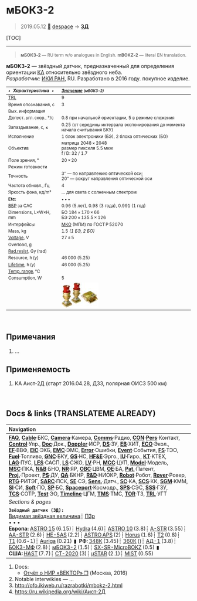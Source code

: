# мБОКЗ-2
> 2019.05.12 [🚀](../index/index.md) [despace](index.md) → **[ЗД](sensor.md)**

[TOC]

---

> <small>**мБОКЗ‑2** — RU term w/o analogues in English. **mBOKZ‑2** — literal EN translation.</small>

**мБОКЗ‑2** — звёздный датчик, предназначенный для определения ориентации [КА](sc.md) относительно звёздного неба.  
*Разработчик:* [ИКИ РАН](zz_iki_ras.md), RU. Разработано в 2016 году. покупное изделие.

<small>

|*•    Характеристика    •*|*[Значение](si.md) <small>(мБОКЗ-2)</small>*|
|:--|:--|
|[TRL](trl.md)|9|
|Время опознавания, с|3|
|Вых. информация| |
|Допуст. угл. скор., °/с|0.8 при начальной ориентации, 5 в режиме слежения|
|Запаздывание, с, ≤|0.25 (от середины интервала экспонирования до момента начала считывания БКУ)|
|Исполнение|1 блок электроники (БЭ), 2 блока оптических (БО)|
|Объектив|матрица 2048 × 2048<br> размер пикселя 5.5 мкм<br> f / D: 32 / 1.7|
|Поле зрения, °|20 × 20|
|Режим готовности| |
|Точность|3″ — по направлению оптической оси;<br> 20″ — вокруг направления оптической оси|
|Частота обновл., Гц|4|
|Яркость фона, кд/m²|… для света с солнечным спектром|
|**Etc:**|• • •|
|[ВБР](qa.md) за САС|0.96 (5 лет), 0.98 (3 года), 0.991 (1 год)|
|Dimensions, L×W×H, mm|БО 184 × 170 × 66<br> БЭ 200 × 135.5 × 126|
|Интерфейсы|[МКО](mil_std_1553.md) (МПИ) по ГОСТ Р 52070|
|Mass, kg|1.5 *(1 БЭ, 2 БО)*|
|[Voltage](voltage.md), V|27 ± 5|
|Overload, g| |
|[Rad.resist](ion_rad.md), Gy (rad)| |
|Resource, h (y)|46 000 (5.25)|
|[Lifetime](lifetime.md), h (y)|46 000 (5.25)|
|[Temp. range](tcs.md), ℃| |
|Consumption, W|5|
| |[![](f/sensor/m/mbokz-2_01_thumb.jpg)](f/sensor/m/mbokz-2_01.png)|

</small>



<p style="page-break-after:always"> </p>

## Примечания
   1. …



## Применяемость
   1. КА Аист‑2Д (старт 2016.04.28, ДЗЗ, полярная ОИСЗ 500 км)



<p style="page-break-after:always"> </p>

## Docs & links (TRANSLATEME ALREADY)
|Navigation|
|:--|
|**[FAQ](faq.md)**, **[Cable](cable.md)**·БКС, **[Camera](cam.md)**·Камера, **[Comms](comms.md)**·Радио, **[CON](contact.md)·[Pers](person.md)**·Контакт, **[Control](control.md)**·Упр., **[Doc](doc.md)**·Док., **[Doppler](doppler.md)**·ИСР, **[DS](ds.md)**·ЗУ, **[EB](eb.md)**·ХИТ, **[ECO](ecology.md)**·Экол., **[EF](ef.md)**·ВВФ, **[ElC](elc.md)**·ЭКБ, **[EMC](emc.md)**·ЭМС, **[Error](error.md)**·Ошибки, **[Event](event.md)**·События, **[FS](fs.md)**·ТЭО, **[Fuel](fuel.md)**·Топливо, **[GNC](gnc.md)**·БКУ, **[GS](scs.md)**·НС, **[HF&E](hfe.md)**·Эрго., **[IU](iu.md)**·Гиро., **[KT](kt.md)**·КТЕХ, **[LAG](lag.md)**·ПУC, **[LES](les.md)**·САСП, **[LS](ls.md)**·СЖО, **[LV](lv.md)**·РН, **[MCC](mcc.md)**·ЦУП, **[Model](model.md)**·Модель, **[MSC](sc.md)**·ПКА, **[N&B](nnb.md)**·БНО, **[NR](nr.md)**·ЯР, **[OBC](obc.md)**·ЦВМ, **[OE](oe.md)**·БА, **[Pat.](патент.md)**·Патент, **[Proj.](project.md)**·Проект, **[PS](ps.md)**·ДУ, **[QA](qa.md)**·БКНР, **[R&D](rnd.md)**·НИОКР, **[Robot](robotics.md)**·Робот, **[Rover](rover.md)**·Ровер, **[RTG](rtg.md)**·РИТЭГ, **[SARC](sarc.md)**·ПСК, **[SE](se.md)**·СЭ, **[Sens.](sensor.md)**·Датч., **[SC](sc.md)**·КА, **[SCS](scs.md)**·КК, **[SGM](sgm.md)**·КММ, **[SI](si.md)**·СИ, **[Soft](soft.md)**·ПО, **[SP](sp.md)**·БС, **[Spaceport](spaceport.md)**·Космодр., **[SPS](sps.md)**·СЭС, **[SSS](sss.md)**·ГЗУ, **[TCS](tcs.md)**·СОТР, **[Test](test.md)**·ЭО, **[Timeline](timeline.md)**·ЦГМ, **[TMS](tms.md)**·ТМС, **[TOR](tor.md)**·ТЗ, **[TRL](trl.md)**·УГТ|
|*Sections & pages*|
|**`Звёздный датчик (ЗД):`**<br> [Видимая звёздная величина](app_mag.md)┊ [ПЗр](fov.md)<br>• • •<br> **Европа:** [ASTRO 15](astro_15.md) (6.15)┊ [Hydra](hydra.md) (4.6)┊ [ASTRO 10](astro_10.md) (3.8)┊ [A-STR](a_str.md) (3.55)┊ [AA-STR](aa_str.md) (2.6)┊ [HE-5AS](he_5as.md) (2.2)┊ [ASTRO APS](astro_aps.md) (2)┊ [Horus](horus.md) (1.6)┊ [T2](t2.md) (0.8)┊ [T1](t1.md) (0.6 ‑ 1)┊ [Auriga](auriga.md) (0.21)  ▮  **РФ:** [348К](348k.md) (3.45)┊ [360К](360k.md) ()┊ [АД-1](ad_1.md) (3.8)┊ [БОКЗ-МФ](bokz_mf.md) (2.8)┊ [мБОКЗ-2](мбокз_2.md) (1.5)┊ [SX-SR-MicroBOKZ](sx_sr_microbokz.md) (0.5)  ▮  **США:** [HAST](hast.md) (7.7)┊ [CT-2020](ct_2020.md) (3)┊ [µSTAR](mustar.md) (2.1)┊ [MIST](mist.md) (0.55) |

   1. Docs:
      - [Отчёт о НИР «ВЕКТОР» ❐](f/sensor/m/2016_nir_vektor.pdf) (Москва, 2016)
   1. Notable interwikies — …
   1. <http://ofo.ikiweb.ru/razrabotki/mbokz-2.html>
   1. <https://ru.wikipedia.org/wiki/Аист‑2Д>

